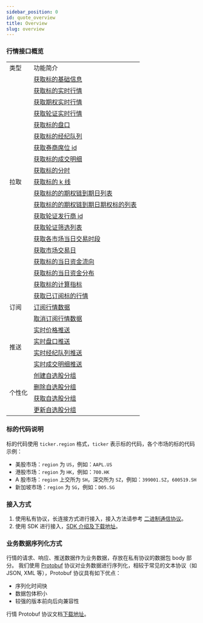 ```yaml
---
sidebar_position: 0
id: quote_overview
title: Overview
slug: overview
---
```


### 行情接口概览

<table>
    <tr>
        <td>类型</td>
        <td>功能简介</td>
    </tr>
    <tr>
        <td rowspan="19">拉取</td>
        <td><a href="./pull/static">获取标的基础信息</a></td>
    </tr>
    <tr>
        <td><a href="./pull/quote">获取标的实时行情</a></td>
    </tr>
    <tr>
        <td><a href="./pull/option-quote">获取期权实时行情</a></td>
    </tr>
    <tr>
        <td><a href="./pull/warrant-quote">获取轮证实时行情</a></td>
    </tr>
    <tr>
        <td><a href="./pull/depth">获取标的盘口</a></td>
    </tr>
    <tr>
        <td><a href="./pull/brokers">获取标的经纪队列</a></td>
    </tr>
    <tr>
        <td><a href="./pull/broker-ids">获取券商席位 id</a></td>
    </tr>
    <tr>
        <td><a href="./pull/trade">获取标的成交明细</a></td>
    </tr>
    <tr>
        <td><a href="./pull/intraday">获取标的分时</a></td>
    </tr>
    <tr>
        <td><a href="./pull/candlestick">获取标的 k 线</a></td>
    </tr>
    <tr>
        <td><a href="./pull/optionchain-date">获取标的的期权链到期日列表</a></td>
    </tr>
    <tr>
        <td><a href="./pull/optionchain-date-strike">获取标的的期权链到期日期权标的列表</a></td>
    </tr>
    <tr>
        <td><a href="./pull/issuer">获取轮证发行商 id</a></td>
    </tr>
    <tr>
        <td><a href="./pull/warrant-filter">获取轮证筛选列表</a></td>
    </tr>
    <tr>
        <td><a href="./pull/trade-session">获取各市场当日交易时段</a></td>
    </tr>
    <tr>
        <td><a href="./pull/trade-day">获取市场交易日</a></td>
    </tr>
     <tr>
        <td><a href="./pull/capital-flow-intraday">获取标的当日资金流向</a></td>
    </tr>
    <tr>
        <td><a href="./pull/capital-distribution">获取标的当日资金分布</a></td>
    </tr>
    <tr>
        <td><a href="./pull/calc-index">获取标的计算指标</a></td>
    </tr>
    <tr>
        <td rowspan="3">订阅</td>
        <td><a href="./subscribe/subscription">获取已订阅标的行情</a></td>
    </tr>
    <tr>
        <td><a href="./subscribe/subscribe">订阅行情数据</a></td>
    </tr>
    <tr>
        <td><a href="./subscribe/unsubscribe">取消订阅行情数据</a></td>
    </tr>
    <tr>
        <td rowspan="4">推送</td>
        <td><a href="./push/quote">实时价格推送</a></td>
    </tr>
    <tr>
        <td><a href="./push/depth">实时盘口推送</a></td>
    </tr>
    <tr>
        <td><a href="./push/broker">实时经纪队列推送</a></td>
    </tr>
    <tr>
        <td><a href="./push/trade">实时成交明细推送</a></td>
    </tr>
    <tr>
        <td rowspan="4">个性化</td>
        <td><a href="./individual/watchlist_create_group">创建自选股分组</a></td>
    </tr>
    <tr>
        <td><a href="./individual/watchlist_delete_group">删除自选股分组</a></td>
    </tr>
    <tr>
        <td><a href="./individual/watchlist_groups">获取自选股分组</a></td>
    </tr>
    <tr>
        <td><a href="./individual/watchlist_update_group">更新自选股分组</a></td>
    </tr>
</table>

### 标的代码说明

标的代码使用 `ticker.region` 格式，`ticker` 表示标的代码，各个市场的标的代码示例：

- 美股市场：`region` 为 `US`，例如：`AAPL.US`
- 港股市场：`region` 为 `HK`，例如：`700.HK`
- A 股市场：`region` 上交所为 `SH`，深交所为 `SZ`，例如：`399001.SZ`，`600519.SH`
- 新加坡市场：`region` 为 `SG`，例如：`D05.SG`

### 接入方式

1. 使用私有协议，长连接方式进行接入，接入方法请参考 <a href="../socket/protocol/overview" target="_blank">二进制通信协议</a>。
2. 使用 SDK 进行接入，[SDK 介绍及下载地址](https://open.longportapp.com/sdk)。

### 业务数据序列化方式

行情的请求、响应、推送数据作为业务数据，存放在私有协议的数据包 body 部分。
我们使用 [Protobuf](https://developers.google.cn/protocol-buffers) 协议对业务数据进行序列化，相较于常见的文本协议（如 JSON, XML 等），Protobuf 协议具有如下优点：

- 序列化时间快
- 数据包体积小
- 较强的版本前向后向兼容性

行情 Protobuf 协议文档[下载地址](https://github.com/longbridgeapp/openapi-protobufs/blob/main/quote/api.proto)。
